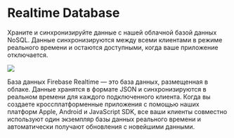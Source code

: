 # Realtime Database

Храните и синхронизируйте данные с нашей облачной базой данных NoSQL. Данные синхронизируются между всеми клиентами в режиме реального времени и остаются доступными, когда ваше приложение отключается.

![](https://ucarecdn.com/d6a1eff8-a943-4168-933e-f2f593d91c06/)![](data:image/gif;base64,R0lGODlhAQABAPABAP///wAAACH5BAEKAAAALAAAAAABAAEAAAICRAEAOw== "Click and drag to move")

База данных Firebase Realtime — это база данных, размещенная в облаке. Данные хранятся в формате JSON и синхронизируются в реальном времени для каждого подключенного клиента. Когда вы создаете кроссплатформенные приложения с помощью наших платформ Apple, Android и JavaScript SDK, все ваши клиенты совместно используют один экземпляр базы данных реального времени и автоматически получают обновления с новейшими данными.
